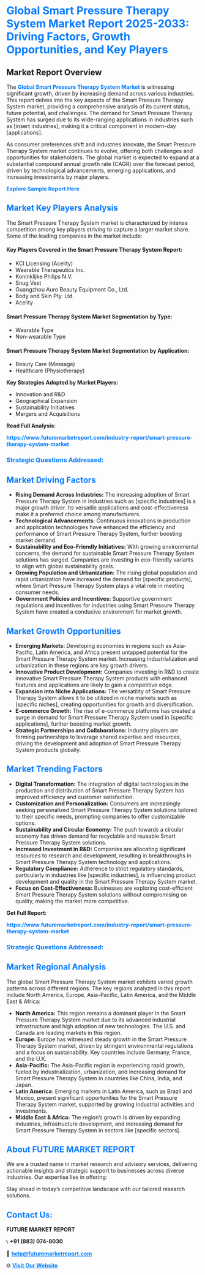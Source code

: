 <h1 style="color: #007BFF;">Global Smart Pressure Therapy System Market Report 2025-2033: Driving Factors, Growth Opportunities, and Key Players</h1>

<section id="overview">
<h2>Market Report Overview</h2>
<p>The <a href="https://www.futuremarketreport.com/industry-report/smart-pressure-therapy-system-market" style="color: #007BFF; text-decoration: none;"><strong>Global Smart Pressure Therapy System Market</strong></a> is witnessing significant growth, driven by increasing demand across various industries. This report delves into the key aspects of the Smart Pressure Therapy System market, providing a comprehensive analysis of its current status, future potential, and challenges. The demand for Smart Pressure Therapy System has surged due to its wide-ranging applications in industries such as [insert industries], making it a critical component in modern-day [applications].</p>
<p>As consumer preferences shift and industries innovate, the Smart Pressure Therapy System market continues to evolve, offering both challenges and opportunities for stakeholders. The global market is expected to expand at a substantial compound annual growth rate (CAGR) over the forecast period, driven by technological advancements, emerging applications, and increasing investments by major players.</p>
</section>

<section id="overview">
<p><a href="https://www.futuremarketreport.com/request-sample/reportId=91988" style="color: #007BFF; text-decoration: none;"><strong>Explore Sample Report Here</strong></a></p>
</section>

<section id="key-players">
<h2 style="color: #007BFF;">Market Key Players Analysis</h2>
<p>The Smart Pressure Therapy System market is characterized by intense competition among key players striving to capture a larger market share. Some of the leading companies in the market include:</p>
<h4>Key Players Covered in the Smart Pressure Therapy System Report:</h4>
<ul><li>KCI Licensing (Acelity)</li><li>Wearable Therapeutics Inc.</li><li>Koninklijke Philips N.V.</li><li>Snug Vest</li><li>Guangzhou Auro Beauty Equipment Co., Ltd.</li><li>Body and Skin Pty. Ltd.</li><li>Acelity</li></ul>
<h4>Smart Pressure Therapy System Market Segmentation by Type:</h4>
<ul><li>Wearable Type</li><li>Non-wearable Type</li></ul>

<h4>Smart Pressure Therapy System Market Segmentation by Application:</h4>
<ul><li>Beauty Care (Massage)</li><li>Healthcare (Physiotherapy)</li></ul>
<p><strong>Key Strategies Adopted by Market Players:</strong></p>
<ul>
<li>Innovation and R&D</li>
<li>Geographical Expansion</li>
<li>Sustainability Initiatives</li>
<li>Mergers and Acquisitions</li>
</ul>
</section>

<section>
<p><strong>Read Full Analysis: </strong></p><a href="https://www.futuremarketreport.com/industry-report/smart-pressure-therapy-system-market" style="color: #007BFF; text-decoration: none;"><strong>https://www.futuremarketreport.com/industry-report/smart-pressure-therapy-system-market</strong></a>
<h3 style="color: #007BFF;">Strategic Questions Addressed:</h3>
</section>

<section id="driving-factors">
<h2 style="color: #007BFF;">Market Driving Factors</h2>
<ul>
<li><strong>Rising Demand Across Industries:</strong> The increasing adoption of Smart Pressure Therapy System in industries such as [specific industries] is a major growth driver. Its versatile applications and cost-effectiveness make it a preferred choice among manufacturers.</li>
<li><strong>Technological Advancements:</strong> Continuous innovations in production and application technologies have enhanced the efficiency and performance of Smart Pressure Therapy System, further boosting market demand.</li>
<li><strong>Sustainability and Eco-Friendly Initiatives:</strong> With growing environmental concerns, the demand for sustainable Smart Pressure Therapy System solutions has surged. Companies are investing in eco-friendly variants to align with global sustainability goals.</li>
<li><strong>Growing Population and Urbanization:</strong> The rising global population and rapid urbanization have increased the demand for [specific products], where Smart Pressure Therapy System plays a vital role in meeting consumer needs.</li>
<li><strong>Government Policies and Incentives:</strong> Supportive government regulations and incentives for industries using Smart Pressure Therapy System have created a conducive environment for market growth.</li>
</ul>
</section>

<section id="growth-opportunities">
<h2 style="color: #007BFF;">Market Growth Opportunities</h2>
<ul>
<li><strong>Emerging Markets:</strong> Developing economies in regions such as Asia-Pacific, Latin America, and Africa present untapped potential for the Smart Pressure Therapy System market. Increasing industrialization and urbanization in these regions are key growth drivers.</li>
<li><strong>Innovative Product Development:</strong> Companies investing in R&D to create innovative Smart Pressure Therapy System products with enhanced features and applications are likely to gain a competitive edge.</li>
<li><strong>Expansion into Niche Applications:</strong> The versatility of Smart Pressure Therapy System allows it to be utilized in niche markets such as [specific niches], creating opportunities for growth and diversification.</li>
<li><strong>E-commerce Growth:</strong> The rise of e-commerce platforms has created a surge in demand for Smart Pressure Therapy System used in [specific applications], further boosting market growth.</li>
<li><strong>Strategic Partnerships and Collaborations:</strong> Industry players are forming partnerships to leverage shared expertise and resources, driving the development and adoption of Smart Pressure Therapy System products globally.</li>
</ul>
</section>

<section id="trending-factors">
<h2 style="color: #007BFF;">Market Trending Factors</h2>
<ul>
<li><strong>Digital Transformation:</strong> The integration of digital technologies in the production and distribution of Smart Pressure Therapy System has improved efficiency and customer satisfaction.</li>
<li><strong>Customization and Personalization:</strong> Consumers are increasingly seeking personalized Smart Pressure Therapy System solutions tailored to their specific needs, prompting companies to offer customizable options.</li>
<li><strong>Sustainability and Circular Economy:</strong> The push towards a circular economy has driven demand for recyclable and reusable Smart Pressure Therapy System solutions.</li>
<li><strong>Increased Investment in R&D:</strong> Companies are allocating significant resources to research and development, resulting in breakthroughs in Smart Pressure Therapy System technology and applications.</li>
<li><strong>Regulatory Compliance:</strong> Adherence to strict regulatory standards, particularly in industries like [specific industries], is influencing product development and quality in the Smart Pressure Therapy System market.</li>
<li><strong>Focus on Cost-Effectiveness:</strong> Businesses are exploring cost-efficient Smart Pressure Therapy System solutions without compromising on quality, making the market more competitive.</li>
</ul>
</section>

<section>
<p><strong>Get Full Report: </strong></p><a href="https://www.futuremarketreport.com/industry-report/smart-pressure-therapy-system-market" style="color: #007BFF; text-decoration: none;"><strong>https://www.futuremarketreport.com/industry-report/smart-pressure-therapy-system-market</strong></a>
<h3 style="color: #007BFF;">Strategic Questions Addressed:</h3>
</section>


<section id="regional-analysis">
<h2 style="color: #007BFF;">Market Regional Analysis</h2>
<p>The global Smart Pressure Therapy System market exhibits varied growth patterns across different regions. The key regions analyzed in this report include North America, Europe, Asia-Pacific, Latin America, and the Middle East & Africa:</p>
<ul>
<li><strong>North America:</strong> This region remains a dominant player in the Smart Pressure Therapy System market due to its advanced industrial infrastructure and high adoption of new technologies. The U.S. and Canada are leading markets in this region.</li>
<li><strong>Europe:</strong> Europe has witnessed steady growth in the Smart Pressure Therapy System market, driven by stringent environmental regulations and a focus on sustainability. Key countries include Germany, France, and the U.K.</li>
<li><strong>Asia-Pacific:</strong> The Asia-Pacific region is experiencing rapid growth, fueled by industrialization, urbanization, and increasing demand for Smart Pressure Therapy System in countries like China, India, and Japan.</li>
<li><strong>Latin America:</strong> Emerging markets in Latin America, such as Brazil and Mexico, present significant opportunities for the Smart Pressure Therapy System market, supported by growing industrial activities and investments.</li>
<li><strong>Middle East & Africa:</strong> The region’s growth is driven by expanding industries, infrastructure development, and increasing demand for Smart Pressure Therapy System in sectors like [specific sectors].</li>
</ul>
</section>

<footer>
<h2 style="color: #007BFF;">About FUTURE MARKET REPORT</h2>
<p>We are a trusted name in market research and advisory services, delivering actionable insights and strategic support to businesses across diverse industries. Our expertise lies in offering:</p>

<p>Stay ahead in today’s competitive landscape with our tailored research solutions.</p>

<h2 style="color: #007BFF;">Contact Us:</h2>
<p><strong>FUTURE MARKET REPORT</strong></p>
<p>📞 <strong>+91 (883) 074-8030</strong></p>
<p>📧 <strong><a href="mailto:help@futuremarketreport.com" style="color: #007BFF;">help@futuremarketreport.com</a></strong></p>
<p>🌐 <strong><a href="https://www.futuremarketreport.com/" style="color: #007BFF;">Visit Our Website</a></strong></p>
</footer>